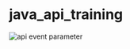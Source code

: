 # java_api_training
![api event parameter](https://github.com/PiccaBro/java_api_training/actions/workflows/build.yml/badge.svg?event=push)
